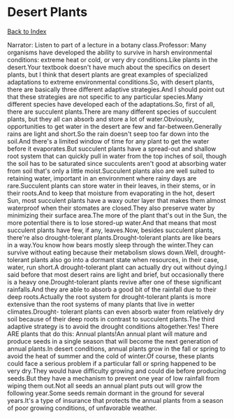 # Desert Plants
[Back to Index](https://github.com/windows10010/tpoExtractor/blob/master/README.md)

Narrator: Listen to part of a lecture in a botany class.Professor: Many organisms have developed the ability to survive in harsh environmental conditions: extreme heat or cold, or very dry conditions.Like plants in the desert.Your textbook doesn't have much about the specifics on desert plants, but I think that desert plants are great examples of specialized adaptations to extreme environmental conditions.So, with desert plants, there are basically three different adaptive strategies.And I should point out that these strategies are not specific to any particular species.Many different species have developed each of the adaptations.So, first of all, there are succulent plants.There are many different species of succulent plants, but they all can absorb and store a lot of water.Obviously, opportunities to get water in the desert are few and far-between.Generally rains are light and short.So the rain doesn't seep too far down into the soil.And there's a limited window of time for any plant to get the water before it evaporates.But succulent plants have a spread-out and shallow root system that can quickly pull in water from the top inches of soil, though the soil has to be saturated since succulents aren't good at absorbing water from soil that's only a little moist.Succulent plants also are well suited to retaining water, important in an environment where rainy days are rare.Succulent plants can store water in their leaves, in their stems, or in their roots.And to keep that moisture from evaporating in the hot, desert Sun, most succulent plants have a waxy outer layer that makes them almost waterproof when their stomates are closed.They also preserve water by minimizing their surface area.The more of the plant that's out in the Sun, the more potential there is to lose stored-up water.And that means that most succulent plants have few, if any, leaves.Now, besides succulent plants, there're also drought-tolerant plants.Drought-tolerant plants are like bears in a way.You know how bears mostly sleep through the winter.They can survive without eating because their metabolism slows down.Well, drought-tolerant plants also go into a dormant state when resources, in their case, water, run short.A drought-tolerant plant can actually dry out without dying.I said before that most desert rains are light and brief, but occasionally there is a heavy one.Drought-tolerant plants revive after one of these significant rainfalls.And they are able to absorb a good bit of the rainfall due to their deep roots.Actually the root system for drought-tolerant plants is more extensive than the root systems of many plants that live in wetter climates.Drought- tolerant plants can even absorb water from relatively dry soil because of their deep roots in contrast to succulent plants.The third adaptive strategy is to avoid the drought conditions altogether.Yes! There ARE plants that do this: Annual plants!An annual plant will mature and produce seeds in a single season that will become the next generation of annual plants.In desert conditions, annual plants grow in the fall or spring to avoid the heat of summer and the cold of winter.Of course, these plants could face a serious problem if a particular fall or spring happened to be very dry.They would have difficulty growing and could die before producing seeds.But they have a mechanism to prevent one year of low rainfall from wiping them out.Not all seeds an annual plant puts out will grow the following year.Some seeds remain dormant in the ground for several years.It's a type of insurance that protects the annual plants from a season of poor growing conditions, of unfavorable weather.
 
